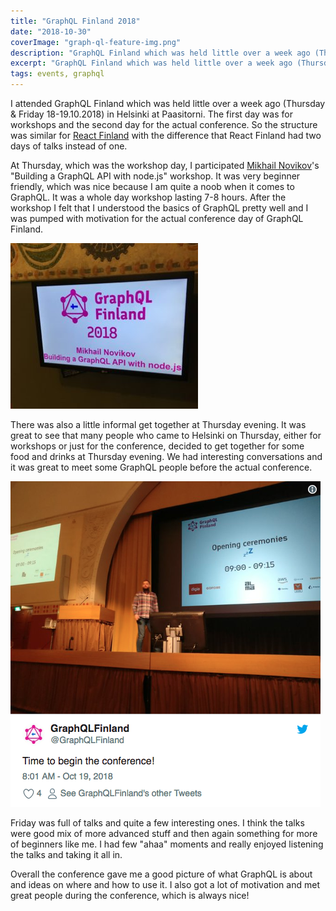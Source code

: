 ```yaml
---
title: "GraphQL Finland 2018"
date: "2018-10-30"
coverImage: "graph-ql-feature-img.png"
description: "GraphQL Finland which was held little over a week ago (Thursday & Friday 18-19.10.2018) in Helsinki at Paasitorni. I think the workshops and talks were..."
excerpt: "GraphQL Finland which was held little over a week ago (Thursday & Friday 18-19.10.2018) in Helsinki at Paasitorni. I think the workshops and talks were..."
tags: events, graphql
---
```


I attended GraphQL Finland which was held little over a week ago (Thursday & Friday 18-19.10.2018) in Helsinki at Paasitorni. The first day was for workshops and the second day for the actual conference. So the structure was similar for [React Finland](/blog/react-finland-2018/) with the difference that React Finland had two days of talks instead of one.

At Thursday, which was the workshop day, I participated [Mikhail Novikov](https://www.freiksenet.com/)'s "Building a GraphQL API with node.js" workshop. It was very beginner friendly, which was nice because I am quite a noob when it comes to GraphQL. It was a whole day workshop lasting 7-8 hours. After the workshop I felt that I understood the basics of GraphQL pretty well and I was pumped with motivation for the actual conference day of GraphQL Finland.

![GraphQL Finland 2018 - Building a GraphQL API with node.js workshop](./images/IMG_9618-copy-e1540891544595-300x265.jpg)

There was also a little informal get together at Thursday evening. It was great to see that many people who came to Helsinki on Thursday, either for workshops or just for the conference, decided to get together for some food and drinks at Thursday evening. We had interesting conversations and it was great to meet some GraphQL people before the actual conference.

![Time to begin the conference!](./images/graphql-finland-opening-tweet.png)

Friday was full of talks and quite a few interesting ones. I think the talks were good mix of more advanced stuff and then again something for more of beginners like me. I had few "ahaa" moments and really enjoyed listening the talks and taking it all in.

Overall the conference gave me a good picture of what GraphQL is about and ideas on where and how to use it. I also got a lot of motivation and met great people during the conference, which is always nice!
